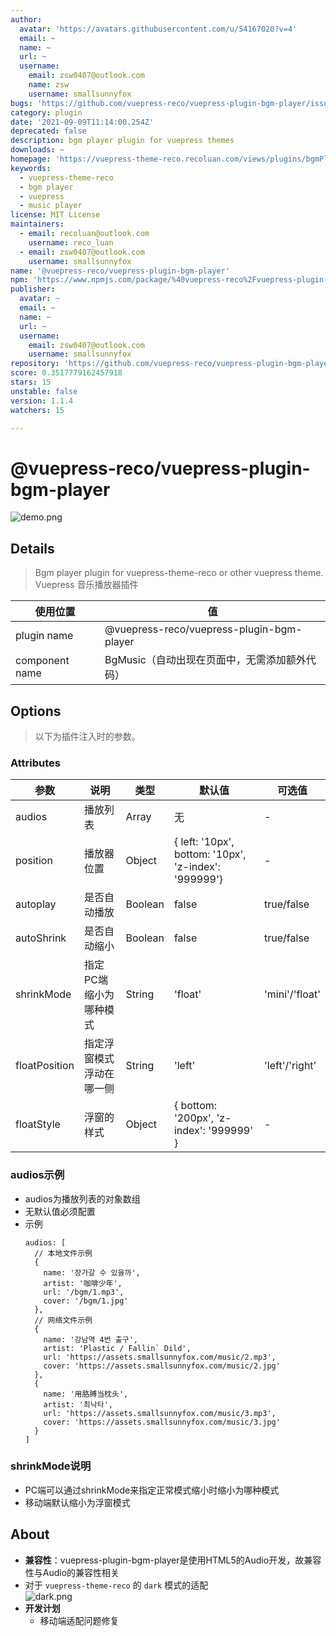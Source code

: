 ```yaml
---
author:
  avatar: 'https://avatars.githubusercontent.com/u/54167020?v=4'
  email: ~
  name: ~
  url: ~
  username:
    email: zsw0407@outlook.com
    name: zsw
    username: smallsunnyfox
bugs: 'https://github.com/vuepress-reco/vuepress-plugin-bgm-player/issues'
category: plugin
date: '2021-09-09T11:14:00.254Z'
deprecated: false
description: bgm player plugin for vuepress themes
downloads: ~
homepage: 'https://vuepress-theme-reco.recoluan.com/views/plugins/bgmPlayer.html'
keywords:
  - vuepress-theme-reco
  - bgm player
  - vuepress
  - music player
license: MIT License
maintainers:
  - email: recoluan@outlook.com
    username: reco_luan
  - email: zsw0407@outlook.com
    username: smallsunnyfox
name: '@vuepress-reco/vuepress-plugin-bgm-player'
npm: 'https://www.npmjs.com/package/%40vuepress-reco%2Fvuepress-plugin-bgm-player'
publisher:
  avatar: ~
  email: ~
  name: ~
  url: ~
  username:
    email: zsw0407@outlook.com
    username: smallsunnyfox
repository: 'https://github.com/vuepress-reco/vuepress-plugin-bgm-player'
score: 0.3517779162457918
stars: 15
unstable: false
version: 1.1.4
watchers: 15

---
```


# @vuepress-reco/vuepress-plugin-bgm-player

![demo.png](./images/demo.png)

## Details

> Bgm player plugin for vuepress-theme-reco or other vuepress theme.  
> Vuepress 音乐播放器插件

|使用位置|值|
|-|-|
|plugin name|@vuepress-reco/vuepress-plugin-bgm-player|
|component name|BgMusic（自动出现在页面中，无需添加额外代码）|

## Options

> 以下为插件注入时的参数。

### Attributes

|参数|说明|类型|默认值|可选值|
|-|-|-|-|-|
|audios|播放列表|Array|无|-|
|position|播放器位置|Object|{ left: '10px', bottom: '10px', 'z-index': '999999'}|-|
|autoplay|是否自动播放|Boolean|false|true/false|
|autoShrink|是否自动缩小|Boolean|false|true/false|
|shrinkMode|指定PC端缩小为哪种模式|String|'float'|'mini'/'float'|
|floatPosition|指定浮窗模式浮动在哪一侧|String|'left'|'left'/'right'|
|floatStyle|浮窗的样式|Object|{ bottom: '200px', 'z-index': '999999' }|-|


### audios示例

- audios为播放列表的对象数组
- 无默认值必须配置
- 示例
  ```
  audios: [
    // 本地文件示例
    {
      name: '장가갈 수 있을까',
      artist: '咖啡少年',
      url: '/bgm/1.mp3',
      cover: '/bgm/1.jpg'
    },
    // 网络文件示例
    {
      name: '강남역 4번 출구',
      artist: 'Plastic / Fallin` Dild',
      url: 'https://assets.smallsunnyfox.com/music/2.mp3',
      cover: 'https://assets.smallsunnyfox.com/music/2.jpg'
    },
    {
      name: '用胳膊当枕头',
      artist: '최낙타',
      url: 'https://assets.smallsunnyfox.com/music/3.mp3',
      cover: 'https://assets.smallsunnyfox.com/music/3.jpg'
    }
  ]  
  ```
### shrinkMode说明

- PC端可以通过shrinkMode来指定正常模式缩小时缩小为哪种模式
- 移动端默认缩小为浮窗模式

## About

- **兼容性**：vuepress-plugin-bgm-player是使用HTML5的Audio开发，故兼容性与Audio的兼容性相关
- 对于 `vuepress-theme-reco` 的 `dark` 模式的适配  
  ![dark.png](./images/dark.png)
- **开发计划**
  - 移动端适配问题修复
